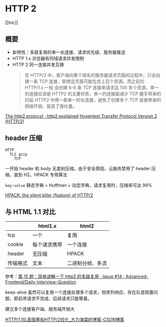 # HTTP 2
[[toc]]

## 概要
- 新特性：多路复用的单一长连接、请求优先级、服务器推送
- HTTP 1.x 浏览器有同域请求并发限制
- HTTP 2 同一连接并发互换
  > 在 HTTP/2 中，客户端向某个域名的服务器请求页面的过程中，只会创建一条 TCP 连接，即使这页面可能包含上百个资源。而之前的 HTTP/1.x 一般
  > 会创建 6-8 条 TCP 连接来请求这 100 多个资源。单一的连接应该是 HTTP2 的主要优势，单一的连接能减少 TCP 握手带来的时延
  > HTTP2 中用一条单一的长连接，避免了创建多个 TCP 连接带来的网络开销，提高了吞吐量。

[The http2 protocol · http2 explained](https://http2-explained.haxx.se/zh/part6)
[Hypertext Transfer Protocol Version 2 (HTTP/2)](https://httpwg.org/specs/rfc7540.html#intro)

## header 压缩

```
HTTP
  TLS gzip
    TCP
```

一开始 header 和 body 无差别压缩，由于安全原因，云服务禁用了 header 压缩，直到 H2。HPACK 专用算法

`key:value`
静态字典 + Huffman + 动态字典，请求复用时，压缩率可达 99%

[HPACK: the silent killer (feature) of HTTP/2](https://blog.cloudflare.com/hpack-the-silent-killer-feature-of-http-2/)

## 与 HTML 1.1 对比
|          | html1.x      | html2    |
|----------|--------------|----------|
| tcp      | 一个         | 复用     |
| cookie   | 每个请求携带 | 一个连接 |
| header   | 无压缩       | HPACK    |
| 传输格式 | 文本         | 二进制分帧、多流 |


参考：[第 15 题：简单讲解一下 http2 的多路复用 · Issue #14 · Advanced-Frontend/Daily-Interview-Question](https://github.com/Advanced-Frontend/Daily-Interview-Question/issues/14)

keep-alive 虽然可以复用一个连接处理多个请求，但序列响应、存在队首阻塞问题，即前序请求不完成、后续请求只能等着。

建立多个连接客户端、服务端开销大

[HTTP/1.1队首阻塞和HTTP/2优化_大力海棠的博客-CSDN博客](https://blog.csdn.net/justinzengTM/article/details/105918883)

